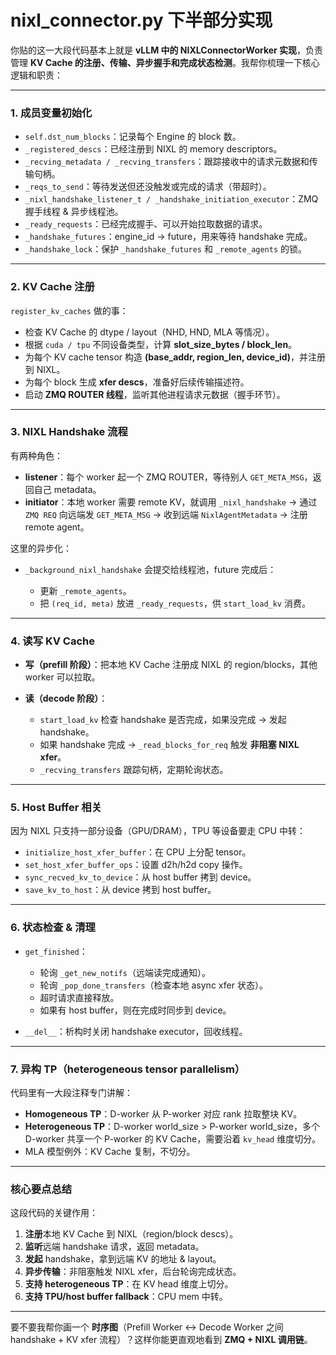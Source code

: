 # nixl_connector.py 下半部分实现
你贴的这一大段代码基本上就是 **vLLM 中的 NIXLConnectorWorker 实现**，负责管理 **KV Cache 的注册、传输、异步握手和完成状态检测**。我帮你梳理一下核心逻辑和职责：

---

### **1. 成员变量初始化**

* `self.dst_num_blocks`：记录每个 Engine 的 block 数。
* `_registered_descs`：已经注册到 NIXL 的 memory descriptors。
* `_recving_metadata / _recving_transfers`：跟踪接收中的请求元数据和传输句柄。
* `_reqs_to_send`：等待发送但还没触发或完成的请求（带超时）。
* `_nixl_handshake_listener_t / _handshake_initiation_executor`：ZMQ 握手线程 & 异步线程池。
* `_ready_requests`：已经完成握手、可以开始拉取数据的请求。
* `_handshake_futures`：engine\_id → future，用来等待 handshake 完成。
* `_handshake_lock`：保护 `_handshake_futures` 和 `_remote_agents` 的锁。

---

### **2. KV Cache 注册**

`register_kv_caches` 做的事：

* 检查 KV Cache 的 dtype / layout（NHD, HND, MLA 等情况）。
* 根据 `cuda / tpu` 不同设备类型，计算 **slot\_size\_bytes / block\_len**。
* 为每个 KV cache tensor 构造 **(base\_addr, region\_len, device\_id)**，并注册到 NIXL。
* 为每个 block 生成 **xfer descs**，准备好后续传输描述符。
* 启动 **ZMQ ROUTER 线程**，监听其他进程请求元数据（握手环节）。

---

### **3. NIXL Handshake 流程**

有两种角色：

* **listener**：每个 worker 起一个 ZMQ ROUTER，等待别人 `GET_META_MSG`，返回自己 metadata。
* **initiator**：本地 worker 需要 remote KV，就调用 `_nixl_handshake` → 通过 `ZMQ REQ` 向远端发 `GET_META_MSG` → 收到远端 `NixlAgentMetadata` → 注册 remote agent。

这里的异步化：

* `_background_nixl_handshake` 会提交给线程池，future 完成后：

  * 更新 `_remote_agents`。
  * 把 `(req_id, meta)` 放进 `_ready_requests`，供 `start_load_kv` 消费。

---

### **4. 读写 KV Cache**

* **写（prefill 阶段）**：把本地 KV Cache 注册成 NIXL 的 region/blocks，其他 worker 可以拉取。
* **读（decode 阶段）**：

  * `start_load_kv` 检查 handshake 是否完成，如果没完成 → 发起 handshake。
  * 如果 handshake 完成 → `_read_blocks_for_req` 触发 **非阻塞 NIXL xfer**。
  * `_recving_transfers` 跟踪句柄，定期轮询状态。

---

### **5. Host Buffer 相关**

因为 NIXL 只支持一部分设备（GPU/DRAM），TPU 等设备要走 CPU 中转：

* `initialize_host_xfer_buffer`：在 CPU 上分配 tensor。
* `set_host_xfer_buffer_ops`：设置 d2h/h2d copy 操作。
* `sync_recved_kv_to_device`：从 host buffer 拷到 device。
* `save_kv_to_host`：从 device 拷到 host buffer。

---

### **6. 状态检查 & 清理**

* `get_finished`：

  * 轮询 `_get_new_notifs`（远端读完成通知）。
  * 轮询 `_pop_done_transfers`（检查本地 async xfer 状态）。
  * 超时请求直接释放。
  * 如果有 host buffer，则在完成时同步到 device。

* `__del__`：析构时关闭 handshake executor，回收线程。

---

### **7. 异构 TP（heterogeneous tensor parallelism）**

代码里有一大段注释专门讲解：

* **Homogeneous TP**：D-worker 从 P-worker 对应 rank 拉取整块 KV。
* **Heterogeneous TP**：D-worker world\_size > P-worker world\_size，多个 D-worker 共享一个 P-worker 的 KV Cache，需要沿着 `kv_head` 维度切分。
* MLA 模型例外：KV Cache 复制，不切分。

---

### **核心要点总结**

这段代码的关键作用：

1. **注册**本地 KV Cache 到 NIXL（region/block descs）。
2. **监听**远端 handshake 请求，返回 metadata。
3. **发起** handshake，拿到远端 KV 的地址 & layout。
4. **异步传输**：非阻塞触发 NIXL xfer，后台轮询完成状态。
5. **支持 heterogeneous TP**：在 KV head 维度上切分。
6. **支持 TPU/host buffer fallback**：CPU mem 中转。

---

要不要我帮你画一个 **时序图**（Prefill Worker ↔ Decode Worker 之间 handshake + KV xfer 流程）？这样你能更直观地看到 **ZMQ + NIXL 调用链**。



